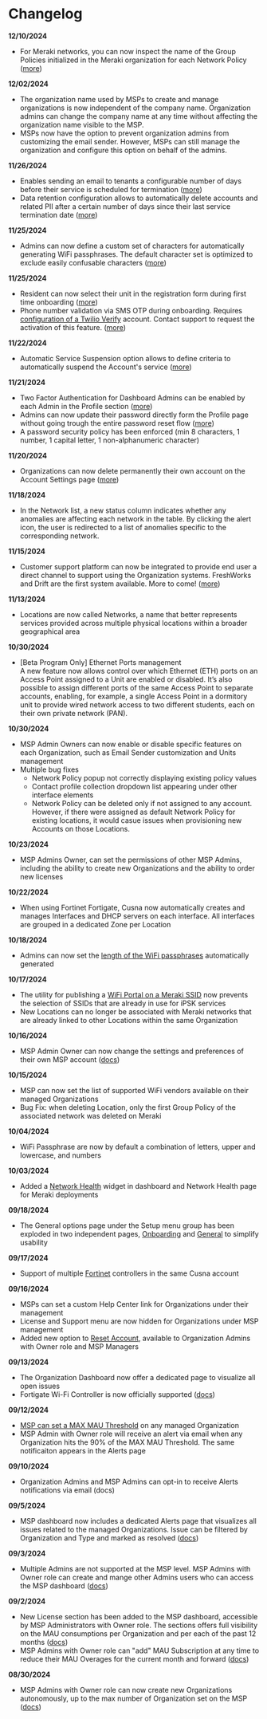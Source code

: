 # Changelog

**12/10/2024**

* For Meraki networks, you can now inspect the name of the Group Policies initialized in the Meraki organization for each Network Policy ([more](../service-management/network-policies.md#troubleshooting-network-policies))

**12/02/2024**

* The organization name used by MSPs to create and manage organizations is now independent of the company name. Organization admins can change the company name at any time without affecting the organization name visible to the MSP.
* MSPs now have the option to prevent organization admins from customizing the email sender. However, MSPs can still manage the organization and configure this option on behalf of the admins.

**11/26/2024**

* Enables sending an email to tenants a configurable number of days before their service is scheduled for termination ([more](../service-management/general-options/service-options.md#service-termination-notice))
* Data retention configuration allows to automatically delete accounts and related PII after a certain number of days since their last service termination date ([more](../service-management/account-settings.md#account-management))

**11/25/2024**

* Admins can now define a custom set of characters for automatically generating WiFi passphrases. The default character set is optimized to exclude easily confusable characters ([more](../service-management/general-options/service-options.md#passphrase-options))

**11/25/2024**

* Resident can now select their unit in the registration form during first time onboarding ([more](../service-management/wifi-portal-and-onboarding/access-control-options.md#account-registration))
* Phone number validation via SMS OTP during onboarding. Requires [configuration of a Twilio Verify](../add-ons/sms-services-via-twilio.md) account. Contact support to request the activation of this feature. ([more](../service-management/wifi-portal-and-onboarding/access-control-options.md#account-registration))

**11/22/2024**

* Automatic Service Suspension option allows to define criteria to automatically suspend the Account's service ([more](../service-management/wifi-portal-and-onboarding/access-control-options.md#automatic-service-suspension))

**11/21/2024**

* Two Factor Authentication for Dashboard Admins can be enabled by each Admin in the Profile section  ([more](../service-management/my-profile.md#two-factor-authentication))
* Admins can now update their password directly form the Profile page without going trough the entire password reset flow ([more](../service-management/my-profile.md#password-update))
* A password security policy has been enforced (min 8 characters, 1 number, 1 capital letter, 1 non-alphanumeric character)

**11/20/2024**

* Organizations can now delete permanently their own account on the Account Settings page ([more](../service-management/account-settings.md#account-management))

**11/18/2024**

* In the Network list, a new status column indicates whether any anomalies are affecting each network in the table. By clicking the alert icon, the user is redirected to a list of anomalies specific to the corresponding network.

**11/15/2024**

* Customer support platform can now be integrated to provide end user a direct channel to support using the Organization systems. FreshWorks and Drift are the first system available. More to come! ([more](../service-management/support-platforms-integrations.md))

**11/13/2024**

* Locations are now called Networks, a name that better represents services provided across multiple physical locations within a broader geographical area&#x20;

**10/30/2024**

* \[Beta Program Only] Ethernet Ports management\
  A new feature now allows control over which Ethernet (ETH) ports on an Access Point assigned to a Unit are enabled or disabled. It’s also possible to assign different ports of the same Access Point to separate accounts, enabling, for example, a single Access Point in a dormitory unit to provide wired network access to two different students, each on their own private network (PAN).

**10/30/2024**

* MSP Admin Owners can now enable or disable specific features on each Organization, such as Email Sender customization and Units management
* Multiple bug fixes
  * Network Policy popup not correctly displaying existing policy values
  * Contact profile collection dropdown list appearing under other interface elements
  * Network Policy can be deleted only if not assigned to any account. However, if there were assigned as default Network Policy for existing locations, it would casue issues when provisioning new Accounts on those Locations.

**10/23/2024**

* MSP Admins Owner, can set the permissions of other MSP Admins, including the ability to create new Organizations and the ability to order new licenses

**10/22/2024**

* When using Fortinet Fortigate, Cusna now automatically creates and manages Interfaces and DHCP servers on each interface. All interfaces are grouped in a dedicated Zone per Location

**10/18/2024**

* Admins can now set the [length of the WiFi passphrases](../service-management/general-options/service-options.md#passphrase-length) automatically generated

**10/17/2024**

* The utility for publishing a [WiFi Portal on a Meraki SSID](../service-management/wifi-portal-and-onboarding/wifi-portal-distribution.md) now prevents the selection of SSIDs that are already in use for iPSK services
* New Locations can no longer be associated with Meraki networks that are already linked to other Locations within the same Organization&#x20;

**10/16/2024**

* MSP Admin Owner can now change the settings and preferences of their own MSP account ([docs](../msp-operations/msp-account-settings.md))

**10/15/2024**

* MSP can now set the list of supported WiFi vendors available on their managed Organizations&#x20;
* Bug Fix: when deleting Location, only the first Group Policy of the associated network was deleted on Meraki

**10/04/2024**

* WiFi Passphrase are now by default a combination of letters, upper and lowercase, and numbers

**10/03/2024**

* Added a [Network Health](../service-management/service-monitoring-and-assurance/network-health.md) widget in dashboard and Network Health page for Meraki deployments

**09/18/2024**

* The General options page under the Setup menu group has been exploded in two independent pages, [Onboarding](../service-management/wifi-portal-and-onboarding/#wifi-portal-options) and [General](../service-management/general-options/) to simplify usability

**09/17/2024**

* Support of multiple [Fortinet](../wifi-integration/summary-of-supported-wifi-vendors/fortinet-fortigate-secure-wireless-controller.md) controllers in the same Cusna account

**09/16/2024**

* MSPs can set a custom Help Center link for Organizations under their management
* License and Support menu are now hidden for Organizations under MSP management
* Added new option to [Reset Account](../service-management/account-settings.md), available to Organization Admins with Owner role and MSP Managers

**09/13/2024**

* The Organization Dashboard now offer a dedicated page to visualize all open issues&#x20;
* Fortigate Wi-Fi Controller is now officially supported ([docs](../wifi-integration/summary-of-supported-wifi-vendors/fortinet-fortigate-secure-wireless-controller.md))

**09/12/2024**

* [MSP can set a MAX MAU Threshold](broken-reference) on any managed Organization
* MSP Admin with Owner role will receive an alert via email when any Organization hits the 90% of the MAX MAU Threshold. The same notificaiton appears in the Alerts page

**09/10/2024**

* Organization Admins and MSP Admins can opt-in to receive Alerts notifications via email (docs)

**09/5/2024**

* MSP dashboard now includes a dedicated Alerts page that visualizes all issues related to the managed Organizations. Issue can be filtered by Organization and Type and marked as resolved ([docs](../msp-operations/msp-dashboard.md))

**09/3/2024**

* Multiple Admins are not supported at the MSP level. MSP Admins with Owner role can create and mange other Admins users who can access the MSP dashboard ([docs](../msp-operations/msp-dashboard.md))

**09/2/2024**

* New License section has been added to the MSP dashboard, accessible by MSP Administrators with Owner role. The sections offers full visibility on the MAU consumptions per Organization and per each of the past 12 months ([docs](../msp-operations/msp-dashboard.md))
* MSP Admins with Owner role can "add" MAU Subscription at any time to reduce their MAU Overages for the current month and forward  ([docs](../msp-operations/msp-dashboard.md))

**08/30/2024**

* MSP Admins with Owner role can now create new Organizations autonomously, up to the max number of Organization set on the MSP  ([docs](../msp-operations/msp-dashboard.md))

